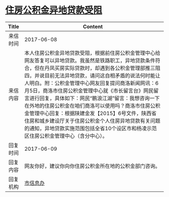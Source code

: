 # <a href="http://www.shangluo.gov.cn/zmhd/ldxxxx.jsp?urltype=leadermail.LeaderMailContentUrl&wbtreeid=1112&leadermailid=4196">住房公积金异地贷款受阻</a>
| Title |                                                                                                                                                           Content                                                                                                                                                            |
|:-----:|------------------------------------------------------------------------------------------------------------------------------------------------------------------------------------------------------------------------------------------------------------------------------------------------------------------------------|
| 来信时间  | 2017-06-08                                                                                                                                                                                                                                                                                                                   |
| 来信内容  | 本人住房公积金异地贷款受阻，根据前住房公积金管理中心给网友答复可以异地贷款。我虽然是铁路职工，异地贷款条件符合，但在丹凤买房实际贷款时，却遇到各公积金管理部推三阻四，并说目前无法异地贷款，请问这自相矛盾的说法何时能让人明白。附：公积金管理中心网友回复提问商洛新闻网讯：6月5日，商洛市住房公积金管理中心就《市长留言台》网民留言进行回复，具体如下：网民“鹏浪江湖”留言：我想咨询一下在外地的住房公积金在咱们商洛可以使用吗？商洛市住房公积金管理中心回复：根据陕建金发【2015】6号文件，陕西省住房和城乡建设厅关于住房公积金个人住房异地贷款有关问题的通知，异地贷款实施范围包括全省10个设区市和杨凌示范区住房公积金管理中心（含分中心）。 |
| 回复时间  | 2017-06-09                                                                                                                                                                                                                                                                                                                   |
| 回复内容  | 网友你好，建议你向你住房公积金所在地的公积金部门咨询。                                                                                                                                                                                                                                                                                                  |
| 回复机构  | <a href="../../categories/agencies/市信息办.md">市信息办</a>                                                                                                                                                                                                                                                                         |